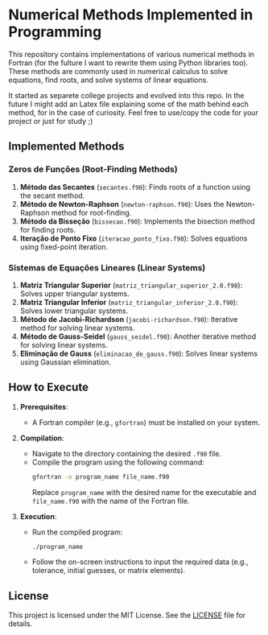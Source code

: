 # Numerical Methods Implemented in Programming

This repository contains implementations of various numerical methods in Fortran (for the fulture I want to rewrite them using Python libraries too). These methods are commonly used in numerical calculus to solve equations, find roots, and solve systems of linear equations.

It started as separete college projects and evolved into this repo. In the future I might add an Latex file explaining some of the math behind each method, for in the case of curiosity. Feel free to use/copy the code for your project or just for study ;) 

## Implemented Methods

### Zeros de Funções (Root-Finding Methods)
1. **Método das Secantes** (`secantes.f90`): Finds roots of a function using the secant method.
2. **Método de Newton-Raphson** (`newton-raphson.f90`): Uses the Newton-Raphson method for root-finding.
3. **Método da Bisseção** (`bissecao.f90`): Implements the bisection method for finding roots.
4. **Iteração de Ponto Fixo** (`iteracao_ponto_fixo.f90`): Solves equations using fixed-point iteration.

### Sistemas de Equações Lineares (Linear Systems)
1. **Matriz Triangular Superior** (`matriz_triangular_superior_2.0.f90`): Solves upper triangular systems.
2. **Matriz Triangular Inferior** (`matriz_triangular_inferior_2.0.f90`): Solves lower triangular systems.
3. **Método de Jacobi-Richardson** (`jacobi-richardson.f90`): Iterative method for solving linear systems.
4. **Método de Gauss-Seidel** (`gauss_seidel.f90`): Another iterative method for solving linear systems.
5. **Eliminação de Gauss** (`eliminacao_de_gauss.f90`): Solves linear systems using Gaussian elimination.

## How to Execute

1. **Prerequisites**:
   - A Fortran compiler (e.g., `gfortran`) must be installed on your system.

2. **Compilation**:
   - Navigate to the directory containing the desired `.f90` file.
   - Compile the program using the following command:
     ```bash
     gfortran -o program_name file_name.f90
     ```
     Replace `program_name` with the desired name for the executable and `file_name.f90` with the name of the Fortran file.

3. **Execution**:
   - Run the compiled program:
     ```bash
     ./program_name
     ```
   - Follow the on-screen instructions to input the required data (e.g., tolerance, initial guesses, or matrix elements).

## License

This project is licensed under the MIT License. See the [LICENSE](./LICENSE) file for details.

